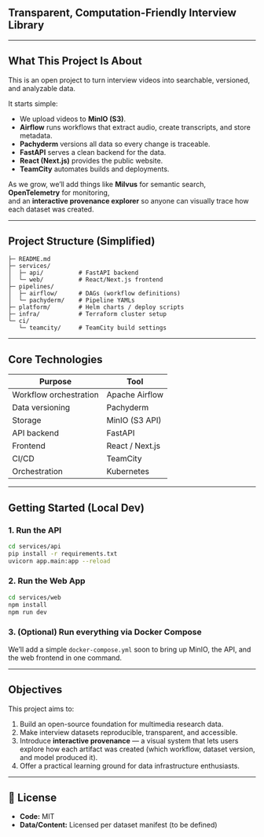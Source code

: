 ## Transparent, Computation-Friendly Interview Library

---

## What This Project Is About

This is an open project to turn interview videos into searchable, versioned, and analyzable data.

It starts simple:
- We upload videos to **MinIO (S3)**.
- **Airflow** runs workflows that extract audio, create transcripts, and store metadata.
- **Pachyderm** versions all data so every change is traceable.
- **FastAPI** serves a clean backend for the data.
- **React (Next.js)** provides the public website.
- **TeamCity** automates builds and deployments.

As we grow, we’ll add things like **Milvus** for semantic search, **OpenTelemetry** for monitoring,  
and an **interactive provenance explorer** so anyone can visually trace how each dataset was created.

---

## Project Structure (Simplified)

```
├─ README.md
├─ services/
│  ├─ api/          # FastAPI backend
│  └─ web/          # React/Next.js frontend
├─ pipelines/
│  ├─ airflow/      # DAGs (workflow definitions)
│  └─ pachyderm/    # Pipeline YAMLs
├─ platform/        # Helm charts / deploy scripts
├─ infra/           # Terraform cluster setup
└─ ci/
   └─ teamcity/     # TeamCity build settings
```

---

## Core Technologies

| Purpose | Tool |
|----------|------|
| Workflow orchestration | Apache Airflow |
| Data versioning | Pachyderm |
| Storage | MinIO (S3 API) |
| API backend | FastAPI |
| Frontend | React / Next.js |
| CI/CD | TeamCity |
| Orchestration | Kubernetes |

---

## Getting Started (Local Dev)

### 1. Run the API
```bash
cd services/api
pip install -r requirements.txt
uvicorn app.main:app --reload
```

### 2. Run the Web App
```bash
cd services/web
npm install
npm run dev
```

### 3. (Optional) Run everything via Docker Compose
We’ll add a simple `docker-compose.yml` soon to bring up MinIO, the API, and the web frontend in one command.

---

## Objectives

This project aims to:
1. Build an open-source foundation for multimedia research data.
2. Make interview datasets reproducible, transparent, and accessible.
3. Introduce **interactive provenance** — a visual system that lets users explore how each artifact was created (which workflow, dataset version, and model produced it).
4. Offer a practical learning ground for data infrastructure enthusiasts.

---

## 🪪 License

- **Code:** MIT  
- **Data/Content:** Licensed per dataset manifest (to be defined)
